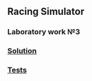 ## Racing Simulator
### Laboratory work №3

### [Solution](https://github.com/annchous/OopLabs/tree/master/OopLabs/RacingSimulator)

### [Tests](https://github.com/annchous/OopLabs/tree/lab2/OopLabs/RacingSimulatorTest)

